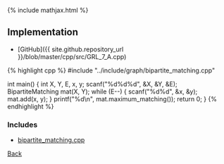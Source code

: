 {% include mathjax.html %}



## Implementation

- [GitHub]({{ site.github.repository_url }}/blob/master/cpp/src/GRL_7_A.cpp)

{% highlight cpp %}
#include "../include/graph/bipartite_matching.cpp"

int main() {
  int X, Y, E, x, y;
  scanf("%d%d%d", &X, &Y, &E);
  BipartiteMatching mat(X, Y);
  while (E--) {
    scanf("%d%d", &x, &y);
    mat.add(x, y);
  }
  printf("%d\n", mat.maximum_matching());
  return 0;
}
{% endhighlight %}

### Includes

- [bipartite_matching.cpp](../include/graph/bipartite_matching)

[Back](..)
